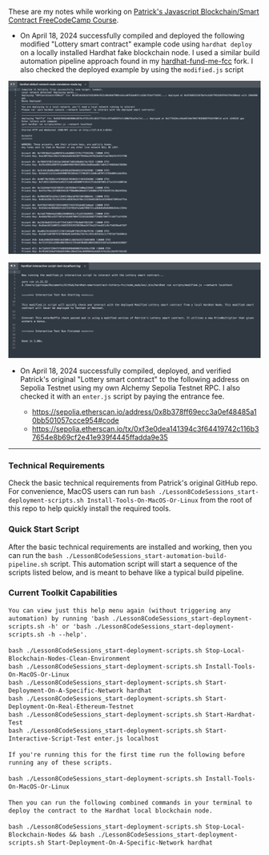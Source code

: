 These are my notes while working on [Patrick's Javascript Blockchain/Smart Contract FreeCodeCamp Course](https://www.youtube.com/watch?v=gyMwXuJrbJQ).

- On April 18, 2024 successfully compiled and deployed the following modified "Lottery smart contract" example code using `hardhat deploy` on a locally installed Hardhat fake blockchain node. I used a similar build automation pipeline approach found in my [hardhat-fund-me-fcc](https://github.com/jg8481/hardhat-fund-me-fcc) fork. I also checked the deployed example by using the `modified.js` script

![alt text](./notes/image1.png)

![alt text](./notes/image2.png)

- On April 18, 2024 successfully compiled, deployed, and verified Patrick's original "Lottery smart contract" to the following address on Sepolia Testnet using my own Alchemy Sepolia Testnet RPC. I also checked it with an `enter.js` script by paying the entrance fee.

  - https://sepolia.etherscan.io/address/0x8b378ff69ecc3a0ef48485a10bb501057ccce954#code
  - https://sepolia.etherscan.io/tx/0xf3e0dea141394c3f64419742c116b37654e8b69cf2e41e939f4445ffadda9e35

---
### Technical Requirements

Check the basic technical requirements from Patrick's original GitHub repo. For convenience, MacOS users can run `bash ./Lesson8CodeSessions_start-deployment-scripts.sh Install-Tools-On-MacOS-Or-Linux` from the root of this repo to help quickly install the required tools.

### Quick Start Script

After the basic technical requirements are installed and working, then you can run the `bash ./Lesson8CodeSessions_start-automation-build-pipeline.sh` script. This automation script will start a sequence of the scripts listed below, and is meant to behave like a typical build pipeline.

### Current Toolkit Capabilities
```
You can view just this help menu again (without triggering any automation) by running 'bash ./Lesson8CodeSessions_start-deployment-scripts.sh -h' or 'bash ./Lesson8CodeSessions_start-deployment-scripts.sh -h --help'.

bash ./Lesson8CodeSessions_start-deployment-scripts.sh Stop-Local-Blockchain-Nodes-Clean-Environment
bash ./Lesson8CodeSessions_start-deployment-scripts.sh Install-Tools-On-MacOS-Or-Linux
bash ./Lesson8CodeSessions_start-deployment-scripts.sh Start-Deployment-On-A-Specific-Network hardhat
bash ./Lesson8CodeSessions_start-deployment-scripts.sh Start-Deployment-On-Real-Ethereum-Testnet
bash ./Lesson8CodeSessions_start-deployment-scripts.sh Start-Hardhat-Test
bash ./Lesson8CodeSessions_start-deployment-scripts.sh Start-Interactive-Script-Test enter.js localhost

If you're running this for the first time run the following before running any of these scripts.

bash ./Lesson8CodeSessions_start-deployment-scripts.sh Install-Tools-On-MacOS-Or-Linux

Then you can run the following combined commands in your terminal to deploy the contract to the Hardhat local blockchain node.

bash ./Lesson8CodeSessions_start-deployment-scripts.sh Stop-Local-Blockchain-Nodes && bash ./Lesson8CodeSessions_start-deployment-scripts.sh Start-Deployment-On-A-Specific-Network hardhat
```

